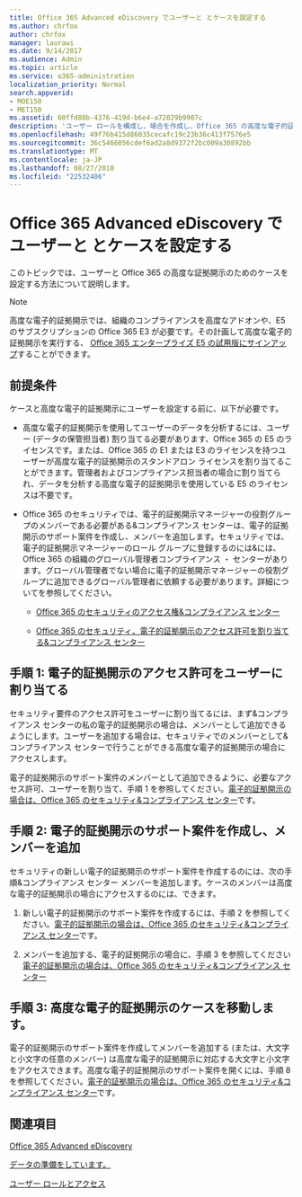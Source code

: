 ```yaml
---
title: Office 365 Advanced eDiscovery でユーザーと とケースを設定する
ms.author: chrfox
author: chrfox
manager: laurawi
ms.date: 9/14/2017
ms.audience: Admin
ms.topic: article
ms.service: o365-administration
localization_priority: Normal
search.appverid:
- MOE150
- MET150
ms.assetid: 60ffd80b-4376-419d-b6e4-a72029b9907c
description: 'ユーザー ロールを構成し、場合を作成し、Office 365 の高度な電子的証拠の開示の場合にユーザーを割り当てる方法について説明します。  '
ms.openlocfilehash: 49f76b415d86035cecafc19c23b36c413f7576e5
ms.sourcegitcommit: 36c5466056cdef6ad2a8d9372f2bc009a30892bb
ms.translationtype: MT
ms.contentlocale: ja-JP
ms.lasthandoff: 08/27/2018
ms.locfileid: "22532406"
---
```

# <a name="set-up-users-and-cases-in-office-365-advanced-ediscovery"></a>Office 365 Advanced eDiscovery でユーザーと とケースを設定する

このトピックでは、ユーザーと Office 365 の高度な証拠開示のためのケースを設定する方法について説明します。
  
> [!NOTE]
> 高度な電子的証拠開示では、組織のコンプライアンスを高度なアドオンや、E5 のサブスクリプションの Office 365 E3 が必要です。その計画して高度な電子的証拠開示を実行する、 [Office 365 エンタープライズ E5 の試用版にサインアップ](https://go.microsoft.com/fwlink/p/?LinkID=698279)することができます。 
  
## <a name="prerequisites"></a>前提条件

ケースと高度な電子的証拠開示にユーザーを設定する前に、以下が必要です。
  
- 高度な電子的証拠開示を使用してユーザーのデータを分析するには、ユーザー (データの保管担当者) 割り当てる必要があります、Office 365 の E5 のライセンスです。または、Office 365 の E1 または E3 のライセンスを持つユーザーが高度な電子的証拠開示のスタンドアロン ライセンスを割り当てることができます。管理者およびコンプライアンス担当者の場合に割り当てられ、データを分析する高度な電子的証拠開示を使用している E5 のライセンスは不要です。 
    
- Office 365 のセキュリティでは、電子的証拠開示マネージャーの役割グループのメンバーである必要がある&amp;コンプライアンス センターは、電子的証拠開示のサポート案件を作成し、メンバーを追加します。セキュリティでは、電子的証拠開示マネージャーのロール グループに登録するのには&amp;には、Office 365 の組織のグローバル管理者コンプライアンス ・ センターがあります。グローバル管理者でない場合に電子的証拠開示マネージャーの役割グループに追加できるグローバル管理者に依頼する必要があります。詳細についてを参照してください。
    
  - [Office 365 のセキュリティのアクセス権&amp;コンプライアンス センター](permissions-in-the-security-and-compliance-center.md)
    
  - [Office 365 のセキュリティ、電子的証拠開示のアクセス許可を割り当てる&amp;コンプライアンス センター](assign-ediscovery-permissions.md)
    
## <a name="step-1-assign-users-ediscovery-permissions"></a>手順 1: 電子的証拠開示のアクセス許可をユーザーに割り当てる

セキュリティ要件のアクセス許可をユーザーに割り当てるには、まず&amp;コンプライアンス センターの私の電子的証拠開示の場合は、メンバーとして追加できるようにします。ユーザーを追加する場合は、セキュリティでのメンバーとして&amp;コンプライアンス センターで行うことができる高度な電子的証拠開示の場合にアクセスします。
  
電子的証拠開示のサポート案件のメンバーとして追加できるように、必要なアクセス許可、ユーザーを割り当て、手順 1 を参照してください。[電子的証拠開示の場合は、Office 365 のセキュリティ&amp;コンプライアンス センター](ediscovery-cases.md#step-1-assign-ediscovery-permissions-to-potential-case-members)です。
  
## <a name="step-2-create-an-ediscovery-case-and-add-members"></a>手順 2: 電子的証拠開示のサポート案件を作成し、メンバーを追加

セキュリティの新しい電子的証拠開示のサポート案件を作成するのには、次の手順&amp;コンプライアンス センター メンバーを追加します。ケースのメンバーは高度な電子的証拠開示の場合にアクセスするのには、できます。
  
1. 新しい電子的証拠開示のサポート案件を作成するには、手順 2 を参照してください。[電子的証拠開示の場合は、Office 365 のセキュリティ&amp;コンプライアンス センター](ediscovery-cases.md#step-2-create-a-new-case)です。
    
2. メンバーを追加する、電子的証拠開示の場合に、手順 3 を参照してください[電子的証拠開示の場合は、Office 365 のセキュリティ&amp;コンプライアンス センター](ediscovery-cases.md#step-3-add-members-to-a-case)
    
## <a name="step-3-go-a-case-in-advanced-ediscovery"></a>手順 3: 高度な電子的証拠開示のケースを移動します。

電子的証拠開示のサポート案件を作成してメンバーを追加する (または、大文字と小文字の任意のメンバー) は高度な電子的証拠開示に対応する大文字と小文字をアクセスできます。高度な電子的証拠開示のサポート案件を開くには、手順 8 を参照してください。[電子的証拠開示の場合は、Office 365 のセキュリティ&amp;コンプライアンス センター](ediscovery-cases.md#step-8-go-to-the-case-in-advanced-ediscovery)です。
  
## <a name="see-also"></a>関連項目

[Office 365 Advanced eDiscovery](office-365-advanced-ediscovery.md)
  
[データの準備をしています。](prepare-data-for-advanced-ediscovery.md)
  
[ユーザー ロールとアクセス](user-roles-and-access-in-advanced-ediscovery.md)

